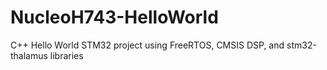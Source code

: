 # NucleoH743-HelloWorld
C++ Hello World STM32 project using FreeRTOS, CMSIS DSP, and stm32-thalamus libraries
